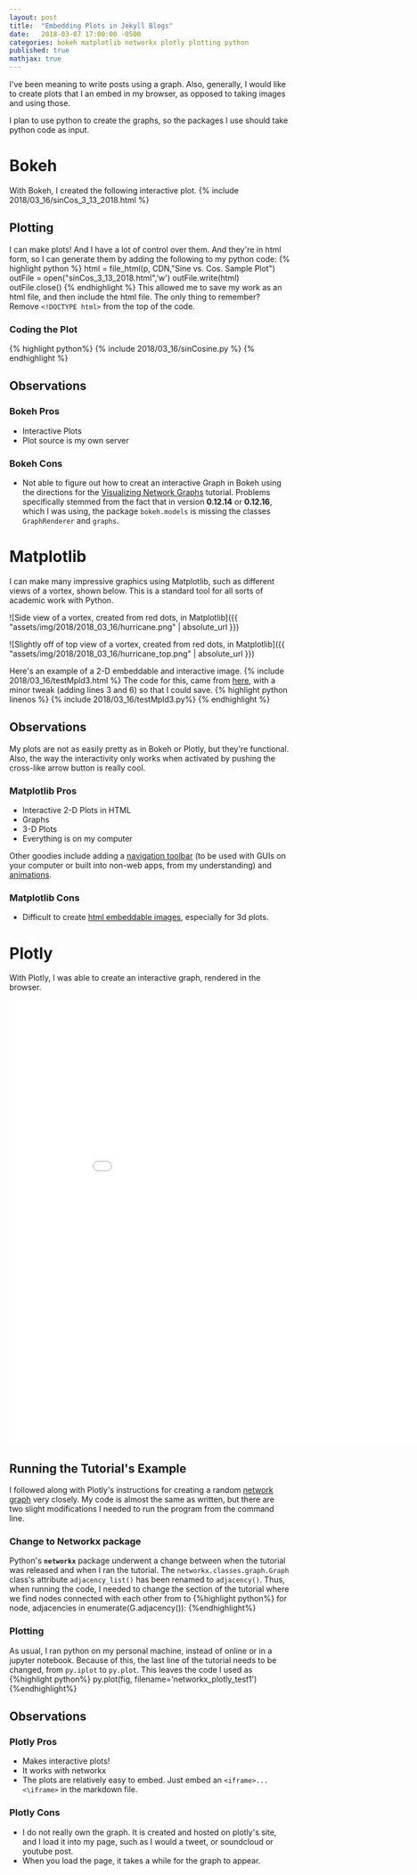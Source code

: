 ```yaml
---
layout: post
title:  "Embedding Plots in Jekyll Blogs"
date:   2018-03-07 17:00:00 -0500
categories: bokeh matplotlib networkx plotly plotting python
published: true
mathjax: true
---
```

I've been meaning to write posts using a graph. Also, generally, I would like to create plots that I an embed in my browser, as opposed to taking images and using those.

I plan to use python to create the graphs, so the packages I use should take python code as input.
# Bokeh
With Bokeh, I created the following interactive plot.
{% include 2018/03_16/sinCos_3_13_2018.html %}

## Plotting
I can make plots! And I have a lot of control over them. And they're in html form, so I can generate them by adding the following to my python code:
{% highlight python %}
html = file_html(p, CDN,"Sine vs. Cos. Sample Plot")
outFile = open("sinCos_3_13_2018.html",'w')
outFile.write(html)
outFile.close()
{% endhighlight %}
This allowed me to save my work as an html file, and then include the html file. The only thing to remember? Remove `<!DOCTYPE html>` from the top of the code.

### Coding the Plot
{% highlight python%}
{% include 2018/03_16/sinCosine.py %}
{% endhighlight %}


## Observations
### Bokeh Pros
- Interactive Plots
- Plot source is my own server

### Bokeh Cons
- Not able to figure out how to creat an interactive Graph in Bokeh using the directions for the [Visualizing Network Graphs](https://bokeh.pydata.org/en/latest/docs/user_guide/graph.html) tutorial. Problems specifically stemmed from the fact that in version **0.12.14** or **0.12.16**, which I was using, the package `bokeh.models` is missing the classes `GraphRenderer` and `graphs`.

# Matplotlib
I can make many impressive graphics using Matplotlib, such as different views of a vortex, shown below.
This is a standard tool for all sorts of academic work with Python.

![Side view of a vortex, created from red dots, in Matplotlib]({{ "assets/img/2018/2018_03_16/hurricane.png" | absolute_url }})

![Slightly off of top view of a vortex, created from red dots, in Matplotlib]({{ "assets/img/2018/2018_03_16/hurricane_top.png" | absolute_url }})

Here's an example of a 2-D embeddable and interactive image.
{% include 2018/03_16/testMpld3.html %}
The code for this, came from [here](https://mpld3.github.io/quickstart.html), with a minor tweak (adding lines 3 and 6) so that I could save.
{% highlight python linenos %}
{% include  2018/03_16/testMpld3.py%}
{% endhighlight %}

## Observations
My plots are not as easily pretty as in Bokeh or Plotly, but they're functional.
Also, the way the interactivity only works when activated by pushing the cross-like arrow button is really cool.

### Matplotlib Pros
- Interactive 2-D Plots in HTML
- Graphs
- 3-D Plots
- Everything is on my computer

Other goodies include adding a [navigation toolbar](https://matplotlib.org/users/navigation_toolbar.html)
(to be used with GUIs on your computer or built into non-web apps, from my understanding) and
[animations](https://matplotlib.org/examples/animation/).


### Matplotlib Cons
- Difficult to create [html embeddable images](https://mpld3.github.io/modules/API.html#interactive-d3-rendering-of-matplotlib-images), especially for 3d plots.


# Plotly
With Plotly, I was able to create an interactive graph, rendered in the browser.

<iframe width="900" height="800" frameborder="0" scrolling="no" src="//plot.ly/~khoeger/38.embed"></iframe>

## Running the Tutorial's Example
I followed along with Plotly's instructions for creating a random [network graph](https://plot.ly/python/network-graphs/) very closely. My code is almost the same as written, but there are two slight modifications I needed to run the program from the command line.
### Change to Networkx package
Python's **`networkx`** package underwent a change between when the tutorial was released and when I ran the tutorial. The `networkx.classes.graph.Graph` class's attribute `adjacency_list()` has been renamed to `adjacency()`. Thus, when running the code, I needed to change the section of the tutorial where we find nodes connected with each other from
to
{%highlight python%}
for node, adjacencies in enumerate(G.adjacency()):
{%endhighlight%}

### Plotting
As usual, I ran python on my personal machine, instead of online or in a jupyter notebook. Because of this, the last line of the tutorial needs to be changed, from `py.iplot` to `py.plot`. This leaves the code I used as
{%highlight python%}
py.plot(fig, filename='networkx_plotly_test1')
{%endhighlight%}

## Observations

### Plotly Pros
- Makes interactive plots!
- It works with networkx
- The plots are relatively easy to embed. Just embed an `<iframe>...<\iframe>` in the markdown file.

### Plotly Cons
- I do not really own the graph. It is created and hosted on plotly's site, and I load it into my page, such as I would a tweet, or soundcloud or youtube post.
- When you load the page, it takes a while for the graph to appear.

